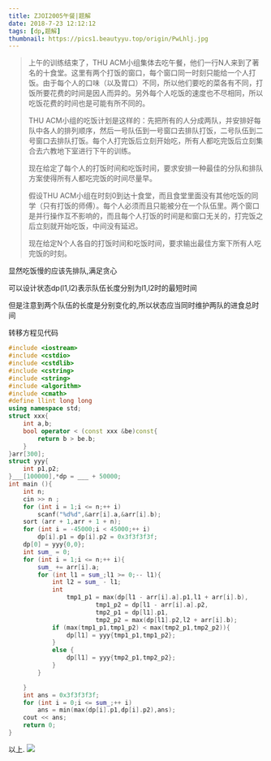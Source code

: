 ```yaml
---
title: ZJOI2005午餐|题解
date: 2018-7-23 12:12:12
tags: [dp,题解]
thumbnail: https://pics1.beautyyu.top/origin/PwLhlj.jpg
---
```


> 上午的训练结束了，THU  ACM小组集体去吃午餐，他们一行N人来到了著名的十食堂。这里有两个打饭的窗口，每个窗口同一时刻只能给一个人打饭。由于每个人的口味（以及胃口）不同，所以他们要吃的菜各有不同，打饭所要花费的时间是因人而异的。另外每个人吃饭的速度也不尽相同，所以吃饭花费的时间也是可能有所不同的。
>
> THU ACM小组的吃饭计划是这样的：先把所有的人分成两队，并安排好每队中各人的排列顺序，然后一号队伍到一号窗口去排队打饭，二号队伍到二号窗口去排队打饭。每个人打完饭后立刻开始吃，所有人都吃完饭后立刻集合去六教地下室进行下午的训练。
>
> 现在给定了每个人的打饭时间和吃饭时间，要求安排一种最佳的分队和排队方案使得所有人都吃完饭的时间尽量早。
>
> 假设THU ACM小组在时刻0到达十食堂，而且食堂里面没有其他吃饭的同学（只有打饭的师傅）。每个人必须而且只能被分在一个队伍里。两个窗口是并行操作互不影响的，而且每个人打饭的时间是和窗口无关的，打完饭之后立刻就开始吃饭，中间没有延迟。
>
> 现在给定N个人各自的打饭时间和吃饭时间，要求输出最佳方案下所有人吃完饭的时刻。

显然吃饭慢的应该先排队,满足贪心

可以设计状态dp(l1,l2)表示队伍长度分别为l1,l2时的最短时间

但是注意到两个队伍的长度是分别变化的,所以状态应当同时维护两队的进食总时间

转移方程见代码

```c++
#include <iostream>
#include <cstdio>
#include <cstdlib>
#include <cstring>
#include <string>
#include <algorithm>
#include <cmath>
#define llint long long
using namespace std;
struct xxx{
	int a,b;
	bool operator < (const xxx &be)const{
		return b > be.b;
	}
}arr[300];
struct yyy{
	int p1,p2;
}___[100000],*dp = ___ + 50000;
int main (){
	int n;
	cin >> n ;
	for (int i = 1;i <= n;++ i)
		scanf("%d%d",&arr[i].a,&arr[i].b);
	sort (arr + 1,arr + 1 + n);
	for (int i = -45000;i < 45000;++ i)
		dp[i].p1 = dp[i].p2 = 0x3f3f3f3f;
	dp[0] = yyy{0,0};
	int sum_ = 0;
	for (int i = 1;i <= n;++ i){
		sum_ += arr[i].a;
		for (int l1 = sum_;l1 >= 0;-- l1){
			int l2 = sum_ - l1;
			int 
				tmp1_p1 = max(dp[l1 - arr[i].a].p1,l1 + arr[i].b),
						tmp1_p2 = dp[l1 - arr[i].a].p2, 
						tmp2_p1 = dp[l1].p1,
						tmp2_p2 = max(dp[l1].p2,l2 + arr[i].b);
			if (max(tmp1_p1,tmp1_p2) < max(tmp2_p1,tmp2_p2)){
				dp[l1] = yyy{tmp1_p1,tmp1_p2};
			}
			else {
				dp[l1] = yyy{tmp2_p1,tmp2_p2};
			}
		}

	}
	int ans = 0x3f3f3f3f;
	for (int i = 0;i <= sum_;++ i)
		ans = min(max(dp[i].p1,dp[i].p2),ans);
	cout << ans;
	return 0;
}


```
以上.
![](https://pics1.beautyyu.top/origin/PwLhlj.jpg)
